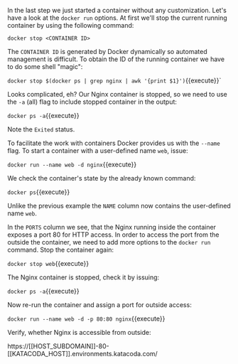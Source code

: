 In the last step we just started a container without any customization. Let's have a look at the `docker run` options. At first we'll stop the current running container by using the following command:

`docker stop <CONTAINER ID>`

The `CONTAINER ID` is generated by Docker dynamically so automated management is difficult. To obtain the ID of the running container we have to do some shell "magic":

`docker stop $(docker ps | grep nginx | awk '{print $1}')`{{execute}}`

Looks complicated, eh? Our Nginx container is stopped, so we need to use the `-a` (all) flag to include stopped container in the output:

`docker ps -a`{{execute}}

Note the `Exited` status.

To facilitate the work with containers Docker provides us with the `--name` flag. To start a container with a user-defined name `web`, issue:

`docker run --name web -d nginx`{{execute}}

We check the container's state by the already known command:

`docker ps`{{execute}}

Unlike the previous example the `NAME` column now contains the user-defined name `web`.

In the `PORTS` column we see, that the Nginx running inside the container exposes a port 80 for HTTP access. In order to access the port from the outside the container, we need to add more options to the `docker run` command. Stop the container again:

`docker stop web`{{execute}}

The Nginx container is stopped, check it by issuing:

`docker ps -a`{{execute}}

Now re-run the container and assign a port for outside access:

`docker run --name web -d -p 80:80 nginx`{{execute}}

Verify, whether Nginx is accessible from outside:

https://[[HOST_SUBDOMAIN]]-80-[[KATACODA_HOST]].environments.katacoda.com/